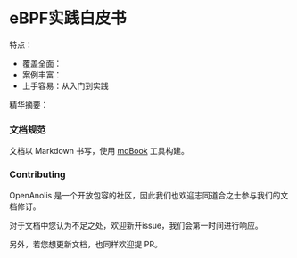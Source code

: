 # eBPF实践白皮书



特点：

* 覆盖全面：
* 案例丰富：
* 上手容易：从入门到实践

精华摘要：


### 文档规范

文档以 Markdown 书写，使用 [mdBook](https://github.com/rust-lang/mdBook) 工具构建。

### Contributing



OpenAnolis 是一个开放包容的社区，因此我们也欢迎志同道合之士参与我们的文档修订。

对于文档中您认为不足之处，欢迎新开issue，我们会第一时间进行响应。

另外，若您想更新文档，也同样欢迎提 PR。
